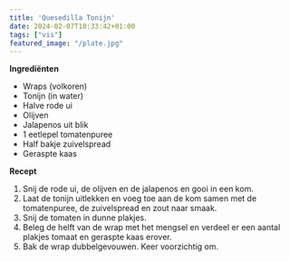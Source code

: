 ```yaml
---
title: 'Quesedilla Tonijn'
date: 2024-02-07T10:33:42+01:00
tags: ["vis"]
featured_image: "/plate.jpg"
---
```


**Ingrediënten**
- Wraps (volkoren)
- Tonijn (in water)
- Halve rode ui
- Olijven
- Jalapenos uit blik
- 1 eetlepel tomatenpuree
- Half bakje zuivelspread
- Geraspte kaas

**Recept**
1. Snij de rode ui, de olijven en de jalapenos en gooi in een kom.
2. Laat de tonijn uitlekken en voeg toe aan de kom samen met de tomatenpuree, de zuivelspread en zout naar smaak.
3. Snij de tomaten in dunne plakjes.
4. Beleg de helft van de wrap met het mengsel en verdeel er een aantal plakjes tomaat en geraspte kaas erover.
5. Bak de wrap dubbelgevouwen. Keer voorzichtig om.